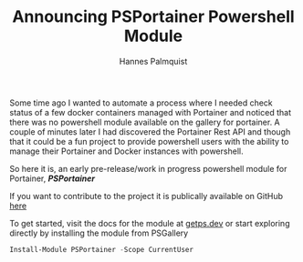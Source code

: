 ﻿---
slug: announcing-psportainer
title: Announcing PSPortainer Powershell Module
author: Hannes Palmquist
author_title: Senior Consultant Cloud
author_image_url: 'https://getps.dev/img/Hannes_Profil_HighContrast.jpg'
author_url: https://getps.dev/about
tags: [powershell,portainer,psportainer,rest,api,docker,module]
description: Powershell module to interact with Portainer API
---

<div class="fb-share-button"
data-href="https://getps.dev/blog/announcing-psportainer"
data-layout="button"
data-size="small">
</div>

Some time ago I wanted to automate a process where I needed check status of a few docker containers managed with Portainer and noticed that there was no powershell module available on the gallery for portainer. A couple of minutes later I had discovered the Portainer Rest API and though that it could be a fun project to provide powershell users with the ability to manage their Portainer and Docker instances with powershell.

So here it is, an early pre-release/work in progress powershell module for Portainer, ***PSPortainer***

If you want to contribute to the project it is publically available on GitHub [here](https://github.com/hanpq/PSPortainer)

To get started, visit the docs for the module at [getps.dev](https://getps.dev/modules/PSPortainer/usage_getstarted) or start exploring directly by installing the module from PSGallery

```powershell
Install-Module PSPortainer -Scope CurrentUser
```

<Comments />
